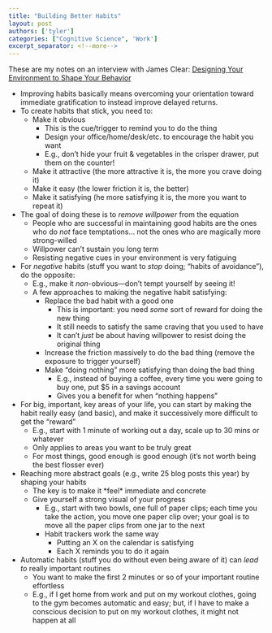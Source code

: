 ```yaml
---
title: "Building Better Habits"
layout: post
authors: ['tyler']
categories: ["Cognitive Science", 'Work']
excerpt_separator: <!--more-->
---
```


These are my notes on an interview with James Clear: [Designing Your Environment to Shape Your Behavior](http://www.fullstackradio.com/96)
<!--more-->

*   Improving habits basically means overcoming your orientation toward immediate gratification to instead improve delayed returns.
*   To create habits that stick, you need to:
    *   Make it obvious
        *   This is the cue/trigger to remind you to do the thing
        *   Design your office/home/desk/etc. to encourage the habit you want
        *   E.g., don’t hide your fruit & vegetables in the crisper drawer, put them on the counter!
    *   Make it attractive (the more attractive it is, the more you crave doing it)
    *   Make it easy (the lower friction it is, the better)
    *   Make it satisfying (he more satisfying it is, the more you want to repeat it)
*   The goal of doing these is to _remove willpower_ from the equation
    *   People who are successful in maintaining good habits are the ones who do _not_ face temptations… not the ones who are magically more strong-willed
    *   Willpower can’t sustain you long term
    *   Resisting negative cues in your environment is very fatiguing
*   For _negative_ habits (stuff you want to _stop_ doing; “habits of avoidance”), do the opposite:
    *   E.g., make it _non_\-obvious—don’t tempt yourself by seeing it!
    *   A few approaches to making the negative habit satisfying:
        *   Replace the bad habit with a good one
            *   This is important: you need _some_ sort of reward for doing the new thing
            *   It still needs to satisfy the same craving that you used to have
            *   It can’t _just_ be about having willpower to resist doing the original thing
        *   Increase the friction massively to do the bad thing (remove the exposure to trigger yourself)
        *   Make “doing nothing” more satisfying than doing the bad thing
            *   E.g., instead of buying a coffee, every time you were going to buy one, put $5 in a savings account
            *   Gives you a benefit for when “nothing happens”
*   For big, important, key areas of your life, you can start by making the habit really easy (and basic), and make it successively more difficult to get the “reward”
    *   E.g., start with 1 minute of working out a day, scale up to 30 mins or whatever
    *   Only applies to areas you want to be truly great
    *   For most things, good enough is good enough (it’s not worth being the best flosser ever)
*   Reaching more abstract goals (e.g., write 25 blog posts this year) by shaping your habits
    *   The key is to make it \*feel\* immediate and concrete
    *   Give yourself a strong visual of your progress
        *   E.g., start with two bowls, one full of paper clips; each time you take the action, you move one paper clip over; your goal is to move all the paper clips from one jar to the next
        *   Habit trackers work the same way
            *   Putting an X on the calendar is satisfying
            *   Each X reminds you to do it again
*   Automatic habits (stuff you do without even being aware of it) can _lead to_ really important routines
    *   You want to make the first 2 minutes or so of your important routine effortless
    *   E.g., if I get home from work and put on my workout clothes, going to the gym becomes automatic and easy; but, if I have to make a conscious decision to put on my workout clothes, it might not happen at all






